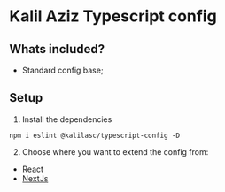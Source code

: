 # Kalil Aziz Typescript config

## Whats included?

- Standard config base;

## Setup

1. Install the dependencies
```
npm i eslint @kalilasc/typescript-config -D
```

2. Choose where you want to extend the config from:
<!-- react, nextJs or base  in list with links-->
- [React](./react.md)
- [NextJs](./nextjs.md)